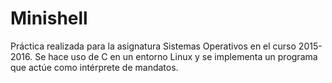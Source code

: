 # Minishell
Práctica realizada para la asignatura Sistemas Operativos en el curso 2015-2016.
Se hace uso de C en un entorno Linux y se implementa un programa que actúe como intérprete de mandatos.
